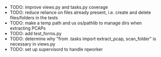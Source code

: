 - TODO: improve views.py and tasks.py coverage
- TODO: reduce reliance on files already present, i.e. create and delete files/folders in the tests
- TODO: make a temp path and us os/pathlib to manage dirs when extracting PCAPs
- TODO: add test_forms.py
- TODO: determine why "from .tasks import extract_pcap, scan_folder" is necessary in views.py
- TODO: set up supervisord to handle rqworker
